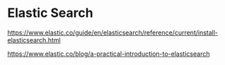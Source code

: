 # Elastic Search

https://www.elastic.co/guide/en/elasticsearch/reference/current/install-elasticsearch.html

https://www.elastic.co/blog/a-practical-introduction-to-elasticsearch
